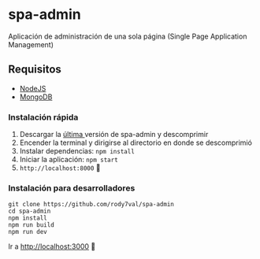 # spa-admin

Aplicación de administración de una sola página (Single Page Application Management)

## Requisitos

* [NodeJS](https://nodejs.org)
* [MongoDB](https://www.mongodb.com)

### Instalación rápida

1. Descargar la [última ](https://github.com/rody7val/spa-admin/archive/master.zip) versión de spa-admin y descomprimir
1. Encender la terminal y dirigirse al directorio en donde se descomprimió
1. Instalar dependencias: `npm install`
1. Iniciar la aplicación:  `npm start`
1. `http://localhost:8000` :tada:

### Instalación para desarrolladores

```
git clone https://github.com/rody7val/spa-admin
cd spa-admin
npm install
npm run build
npm run dev
```
Ir a [http://localhost:3000](http://localhost:8000) :tada: